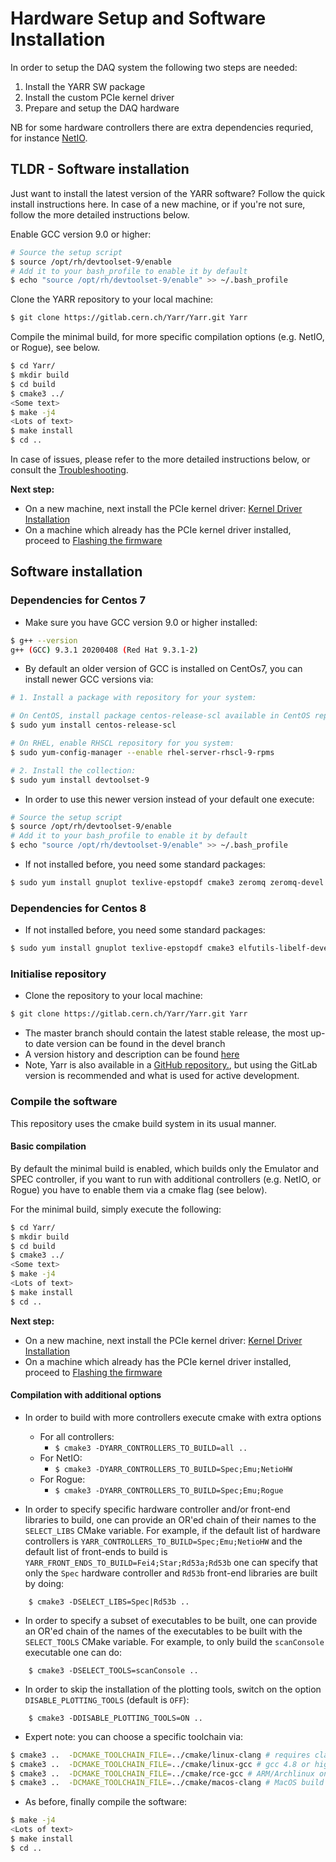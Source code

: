 # Hardware Setup and Software Installation

In order to setup the DAQ system the following two steps are needed:

1. Install the YARR SW package
2. Install the custom PCIe kernel driver
3. Prepare and setup the DAQ hardware

NB for some hardware controllers there are extra dependencies requried,
for instance [NetIO](netio.md).

## TLDR - Software installation 

Just want to install the latest version of the YARR software? Follow the quick install instructions here. In case of a new machine, or if you're not sure, follow the more detailed instructions below. 

Enable GCC version 9.0 or higher: 
```bash
# Source the setup script
$ source /opt/rh/devtoolset-9/enable
# Add it to your bash_profile to enable it by default
$ echo "source /opt/rh/devtoolset-9/enable" >> ~/.bash_profile
```

Clone the YARR repository to your local machine: 
```bash
$ git clone https://gitlab.cern.ch/Yarr/Yarr.git Yarr
```

Compile the minimal build, for more specific compilation options (e.g. NetIO, or Rogue), see below. 
```bash
$ cd Yarr/
$ mkdir build
$ cd build
$ cmake3 ../
<Some text>
$ make -j4
<Lots of text>
$ make install
$ cd ..
```
In case of issues, please refer to the more detailed instructions below, or consult the [Troubleshooting](troubleshooting.md).

**Next step:**
- On a new machine, next install the PCIe kernel driver: [Kernel Driver Installation](kernel_driver.md)
- On a machine which already has the PCIe kernel driver installed, proceed to [Flashing the firmware](pcie.md)

## Software installation

### Dependencies for Centos 7

- Make sure you have GCC version 9.0 or higher installed:

```bash
$ g++ --version
g++ (GCC) 9.3.1 20200408 (Red Hat 9.3.1-2)
```

- By default an older version of GCC is installed on CentOs7, you can install newer GCC versions via:

```bash
# 1. Install a package with repository for your system:

# On CentOS, install package centos-release-scl available in CentOS repository:
$ sudo yum install centos-release-scl

# On RHEL, enable RHSCL repository for you system:
$ sudo yum-config-manager --enable rhel-server-rhscl-9-rpms

# 2. Install the collection:
$ sudo yum install devtoolset-9
```

- In order to use this newer version instead of your default one execute:

```bash
# Source the setup script
$ source /opt/rh/devtoolset-9/enable
# Add it to your bash_profile to enable it by default
$ echo "source /opt/rh/devtoolset-9/enable" >> ~/.bash_profile
```

- If not installed before, you need some standard packages:

```bash
$ sudo yum install gnuplot texlive-epstopdf cmake3 zeromq zeromq-devel 
```

### Dependencies for Centos 8

- If not installed before, you need some standard packages:

```bash
$ sudo yum install gnuplot texlive-epstopdf cmake3 elfutils-libelf-devel
```

### Initialise repository
- Clone the repository to your local machine:
```bash
$ git clone https://gitlab.cern.ch/Yarr/Yarr.git Yarr
```
- The master branch should contain the latest stable release, the most up-to date version can be found in the devel branch
- A version history and description can be found [here](version.md)
- Note, Yarr is also available in a [GitHub repository.](https://github.com/Yarr/ "GitHub repository"), but using the GitLab version is recommended and what is used for active development. 

### Compile the software

This repository uses the cmake build system in its usual manner.

#### Basic compilation

By default the minimal build is enabled, which builds only the Emulator and SPEC controller, if you want to run with additional controllers (e.g. NetIO, or Rogue) you have to enable them via a cmake flag (see below). 

For the minimal build, simply execute the following: 

```bash
$ cd Yarr/
$ mkdir build
$ cd build
$ cmake3 ../
<Some text>
$ make -j4
<Lots of text>
$ make install
$ cd ..
```

**Next step:**
- On a new machine, next install the PCIe kernel driver: [Kernel Driver Installation](kernel_driver.md)
- On a machine which already has the PCIe kernel driver installed, proceed to [Flashing the firmware](pcie.md)

#### Compilation with additional options

- In order to build with more controllers execute cmake with extra options
    - For all controllers: 
        - ``$ cmake3 -DYARR_CONTROLLERS_TO_BUILD=all ..``
    - For NetIO:
        - ``$ cmake3 -DYARR_CONTROLLERS_TO_BUILD=Spec;Emu;NetioHW``
    - For Rogue:
        - ``$ cmake3 -DYARR_CONTROLLERS_TO_BUILD=Spec;Emu;Rogue``

- In order to specify specific hardware controller and/or front-end libraries to build,
one can provide an OR'ed chain of their names to the `SELECT_LIBS` CMake variable. For example, if the default list of hardware controllers is `YARR_CONTROLLERS_TO_BUILD=Spec;Emu;NetioHW` and the default list of front-ends to build is `YARR_FRONT_ENDS_TO_BUILD=Fei4;Star;Rd53a;Rd53b` one can specify that only the `Spec` hardware controller and `Rd53b` front-end libraries are built by doing:
```
    $ cmake3 -DSELECT_LIBS=Spec|Rd53b ..
```
- In order to specify a subset of executables to be built, one can provide an OR'ed chain of the names of the executables to be built with the `SELECT_TOOLS` CMake variable. For example, to only build the `scanConsole` executable one can do:
```
    $ cmake3 -DSELECT_TOOLS=scanConsole ..
```
- In order to skip the installation of the plotting tools, switch on the option `DISABLE_PLOTTING_TOOLS` (default is `OFF`):

```
    $ cmake3 -DDISABLE_PLOTTING_TOOLS=ON ..
```
- Expert note: you can choose a specific toolchain via:
```bash
$ cmake3 ..  -DCMAKE_TOOLCHAIN_FILE=../cmake/linux-clang # requires clang installed on Linux
$ cmake3 ..  -DCMAKE_TOOLCHAIN_FILE=../cmake/linux-gcc # gcc 4.8 or higher
$ cmake3 ..  -DCMAKE_TOOLCHAIN_FILE=../cmake/rce-gcc # ARM/Archlinux on RCE
$ cmake3 ..  -DCMAKE_TOOLCHAIN_FILE=../cmake/macos-clang # MacOS build
```
- As before, finally compile the software: 
```bash
$ make -j4
<Lots of text>
$ make install
$ cd ..
```


